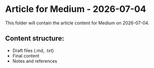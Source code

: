 # Article for Medium - 2026-07-04

This folder will contain the article content for Medium on 2026-07-04.

## Content structure:
- Draft files (.md, .txt)
- Final content
- Notes and references
